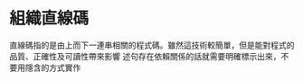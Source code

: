# 組織直線碼
直線碼指的是由上而下一連串相關的程式碼。雖然這技術較簡單，但是能對程式的品質、正確性及可讀性帶來影響
述句存在依賴關係的話就需要明確標示出來，不要用隱含的方式實作


<!--stackedit_data:
eyJoaXN0b3J5IjpbLTc0MzA5NTExNV19
-->